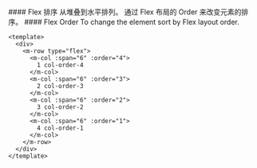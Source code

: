 <cn>
#### Flex 排序
从堆叠到水平排列。
通过 Flex 布局的 Order 来改变元素的排序。
</cn>

<us>
#### Flex Order
To change the element sort by Flex layout order.
</us>

```vue
<template>
  <div>
    <m-row type="flex">
      <m-col :span="6" :order="4">
        1 col-order-4
      </m-col>
      <m-col :span="6" :order="3">
        2 col-order-3
      </m-col>
      <m-col :span="6" :order="2">
        3 col-order-2
      </m-col>
      <m-col :span="6" :order="1">
        4 col-order-1
      </m-col>
    </m-row>
  </div>
</template>
```
